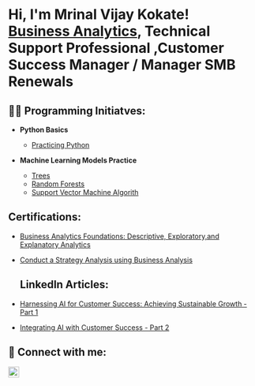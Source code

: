 <h1>Hi, I'm Mrinal Vijay Kokate! <br/><a href="[https://github.com/mrinalkokate]">Business Analytics</a>, <a href="https://www.linkedin.com/in/mrinalkokate/">  </a>Technical Support Professional  </a>,</a>Customer Success Manager / Manager SMB Renewals </a>

<h2>👨‍💻 Programming Initiatves:</h2>

- <b>Python Basics</b>
  - [Practicing Python](https://github.com/mrinalkokate/PythonExercises)

- <b>Machine Learning Models Practice</b>
  - [Trees](https://github.com/joshmadakor1/Package-Delivery-Pathfinding-Algorithm)
  - [Random Forests]()
  - [Support Vector Machine Algorith]()

<h2> Certifications:</h2>

- [Business Analytics Foundations: Descriptive, Exploratory,and Explanatory Analytics](https://www.linkedin.com/learning/certificates/dea4d2b24aef3cea70640261401205183fdea6aa864f5241bf137d952a7e13d3)
- [Conduct a Strategy Analysis using Business Analysis](https://www.udemy.com/certificate/UC-96433988-7cbb-4bb6-b0ca-e112bdb0831a/)

  <h2> LinkedIn Articles:</h2>

- [Harnessing AI for Customer Success: Achieving Sustainable Growth - Part 1](https://www.linkedin.com/pulse/harnessing-ai-customer-success-achieving-sustainable-growth-kokate-hl5vf/?trackingId=15qwdA%2B%2BTV2Q5YZwbxWJ0g%3D%3D)
- [Integrating AI with Customer Success - Part 2](https://www.linkedin.com/pulse/integrating-ai-customer-success-part-2-mrinal-vijay-kokate-pootf/?trackingId=QvD0sEm9Qc2GmJu0AS6w6g%3D%3D)

<h2> 🤳 Connect with me:</h2>

[<img align="left" alt="mrinalkokate | LinkedIn" width="22px" src="https://cdn.jsdelivr.net/npm/simple-icons@v3/icons/linkedin.svg" />][linkedin]


[linkedin]: [https://www.linkedin.com/in/mrinalkokate/]

<!--
**joshmadakor1/joshmadakor1** is a ✨ _special_ ✨ repository because its `README.md` (this file) appears on your GitHub profile.

Here are some ideas to get you started:

- 🔭 I’m currently working on ...
- 🌱 I’m currently learning ...
- 👯 I’m looking to collaborate on ...
- 🤔 I’m looking for help with ...
- 💬 Ask me about ...
- 📫 How to reach me: ...
- 😄 Pronouns: ...
- ⚡ Fun fact: ...
-->

